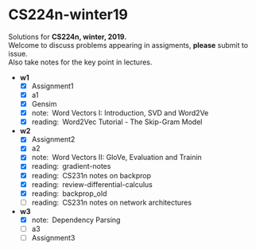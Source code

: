 # CS224n-winter19

Solutions for **CS224n, winter, 2019.**    
Welcome to discuss problems appearing in assigments, **please** submit to issue.    
Also take notes for the key point in lectures.

- **w1**
    - [x] Assignment1
    - [x] a1
    - [x] Gensim
    - [x] note:&ensp;Word Vectors I: Introduction, SVD and Word2Ve
    - [x] reading:&ensp;Word2Vec Tutorial - The Skip-Gram Model

- **w2**
  - [x] Assignment2
  - [x] a2
  - [x] note:&ensp;Word Vectors II: GloVe, Evaluation and Trainin
  - [x] reading:&ensp;gradient-notes
  - [x] reading:&ensp;CS231n notes on backprop
  - [x] reading:&ensp;review-differential-calculus
  - [x] reading:&ensp;backprop_old
  - [ ] reading:&ensp;CS231n notes on network architectures

- **w3**
  - [x] note:&ensp;Dependency Parsing 
  - [ ] a3
  - [ ] Assignment3

